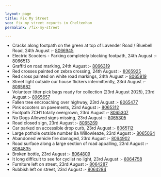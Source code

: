 ```yaml
---

layout: page
title: Fix My Street
seo: fix my street reports in Cheltenham
permalink: /fix-my-street

---
```


<!-- fix_marker starts -->

- Cracks along footpath on the green at top of Lavender Road / Bluebell Road, 24th August :- [8066945](https://www.fixmystreet.com/report/8066945)
- Electric Scooters - Parking completely blocking footpath, 24th August :- [8066513](https://www.fixmystreet.com/report/8066513)
- Graffiti on road marking, 24th August :- [8066319](https://www.fixmystreet.com/report/8066319)
- Red crosses painted on zebra crossing, 24th August :- [8065925](https://www.fixmystreet.com/report/8065925)
- Red cross painted on white road markings, 24th August :- [8065919](https://www.fixmystreet.com/report/8065919)
- Street light outside our house flickers intermittently, 23rd August :- [8065682](https://www.fixmystreet.com/report/8065682)
- Volunteer litter pick bags ready for collection (23rd August 2025), 23rd August :- [8065657](https://www.fixmystreet.com/report/8065657)
- Fallen tree encroaching over highway, 23rd August :- [8065477](https://www.fixmystreet.com/report/8065477)
- Pink scooters on pavements, 23rd August :- [8065312](https://www.fixmystreet.com/report/8065312)
- Footpath ZCH1 totally overgrown, 23rd August :- [8065307](https://www.fixmystreet.com/report/8065307)
- No Dogs Allowed signs missing, 23rd August :- [8065305](https://www.fixmystreet.com/report/8065305)
- Road closed sign, 23rd August :- [8065269](https://www.fixmystreet.com/report/8065269)
- Car parked on accessible drop curb, 23rd August :- [8065112](https://www.fixmystreet.com/report/8065112)
- Large pothole outside number 8a Willowleaze, 23rd August :- [8065064](https://www.fixmystreet.com/report/8065064)
- Abandoned vehicle fire damaged, 23rd August :- [8064902](https://www.fixmystreet.com/report/8064902)
- Road surface along a large section of road appalling, 23rd August :- [8064835](https://www.fixmystreet.com/report/8064835)
- Broken bottle, 23rd August :- [8064809](https://www.fixmystreet.com/report/8064809)
- It long difficult to see for cyclist no light, 23rd August :- [8064758](https://www.fixmystreet.com/report/8064758)
- Furniture left on street, 23rd August :- [8064287](https://www.fixmystreet.com/report/8064287)
- Rubbish left on street, 23rd August :- [8064284](https://www.fixmystreet.com/report/8064284)

<!-- fix_marker ends -->